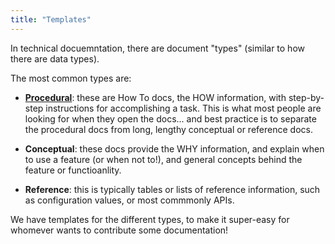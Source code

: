 ```yaml
---
title: "Templates"
---
```


In technical docuemntation, there are document "types" (similar to how there are data types).

The most common types are:

-   [**Procedural**](./procedural.md): these are How To docs, the HOW information, with step-by-step instructions for accomplishing a task. This is what most people are looking for when they open the docs... and best practice is to separate the procedural docs from long, lengthy conceptual or reference docs.

-   **Conceptual**: these docs provide the WHY information, and explain when to use a feature (or when not to!), and general concepts behind the feature or functioanlity.

-   **Reference**: this is typically tables or lists of reference information, such as configuration values, or most commmonly APIs.

We have templates for the different types, to make it super-easy for whomever wants to contribute some documentation!
